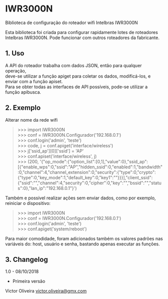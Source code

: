 # IWR3000N
Biblioteca de configuração do roteador wifi Intelbras IWR3000N  

Esta biblioteca foi criada para configurar rapidamente lotes de roteadores  
Intelbras IWR3000N. Pode funcionar com outros roteadores da fabricante.  
  
## 1. Uso  
A API do roteador trabalha com dados JSON, então para qualquer operação,  
deve-se utilizar a função apiget para coletar os dados, modificá-los, e  
enviar com a função apiset.  
Para se obter todas as interfaces de API possíveis, pode-se utilizar a  
função apibusca.  

## 2. Exemplo
Alterar nome da rede wifi  
> \>\>\> import IWR3000N  
\>\>\> conf = IWR3000N.Configurador('192.168.0.1')  
\>\>\> conf.login('admin', 'teste')  
\>\>\> code, j = conf.apiget('interface/wireless')  
\>\>\> j['ssid_ap'][0]['ssid'] = 'AP'  
\>\>\> conf.apiset('interface/wireless', j)  
\>\>\> (200, '{"op_mode":{"option_list":[0,1],"value":0},"ssid_ap":[{"enable_wps":0,"ssid":"AP","hidden_ssid":0,"enabled":1,"bandwidth":0,"channel":4,"channel_extension":0,"security":{"type":0,"crypto":{"type":0,"key_mode":1,"default_key":0,"key1":""}}}],"client_ssid":{"ssid":"","channel":4,"security":0,"cipher":0,"key":"","bssid":"","status":0},"lan_ip":"192.168.0.1"}')  

Também e possível realizar ações sem enviar dados, como por exemplo,  
reiniciar o dispositivo:  
> \>\>\> import IWR3000N  
\>\>\> conf = IWR3000N.Configurador('192.168.0.1')  
\>\>\> conf.login('admin', 'teste')  
\>\>\> conf.apiget('system/reboot')  

Para maior comodidade, foram adicionados também os valores padrões nas
variáveis do: host, usuário e senha, bastando apenas executar as funções.

## 3. Changelog
1.0 - 08/10/2018  
* Primeira versão  

Victor Oliveira <victor.oliveira@gmx.com>
